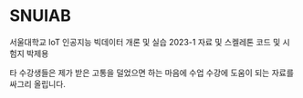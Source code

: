 # SNUIAB
서울대학교 IoT 인공지능 빅데이터 개론 및 실습 2023-1 자료 및 스켈레톤 코드 및 시험지 박제용

타 수강생들은 제가 받은 고통을 덜었으면 하는 마음에 수업 수강에 도움이 되는 자료를 싸그리 올립니다.
